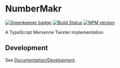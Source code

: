 <!-- {{Top}} -->
# NumberMakr

[![Greenkeeper badge](https://badges.greenkeeper.io/FullScreenShenanigans/NumberMakr.svg)](https://greenkeeper.io/)
[![Build Status](https://travis-ci.org/FullScreenShenanigans/NumberMakr.svg?branch=master)](https://travis-ci.org/FullScreenShenanigans/NumberMakr)
[![NPM version](https://badge.fury.io/js/numbermakr.svg)](http://badge.fury.io/js/numbermakr)

A TypeScript Mersenne Twister implementation.
<!-- {{/Top}} -->

<!-- {{Development}} -->
## Development

See [Documentation/Development](https://github.com/FullScreenShenanigans/Documentation).


<!-- {{/Development}} -->
